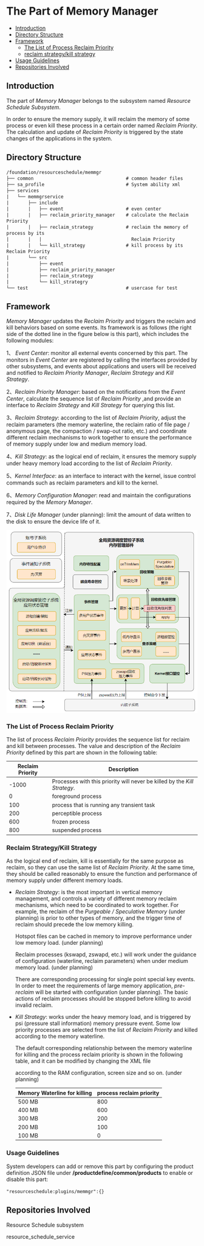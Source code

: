 # The Part of Memory Manager

-   [ Introduction](#section_introduction)
-   [ Directory Structure](#section_catalogue)
-   [Framework](#section_framework)
    -   [The List of Process Reclaim Priority ](#section_prio)
    -   [reclaim strategy/kill strategy](#section_reclaim)
-   [ Usage Guidelines](#section_usage)
-   [ Repositories Involved](#section_projects)

##  Introduction<a name="section_introduction"></a>

The part of *Memory Manager* belongs to the subsystem named *Resource Schedule Subsystem*. 

In order to ensure the memory supply, it will reclaim the memory of some process or even kill these process in a certain order named *Reclaim Priority*. The calculation and update of *Reclaim Priority* is triggered by the state changes of the applications in the system.

##  Directory Structure<a name="section_catalogue"></a>

```
/foundation/resourceschedule/memmgr
├── common           						# common header files
├── sa_profile       						# System ability xml
├── services
|   └── memmgrservice
|       ├── include
|       |   ├── event						# even center
|       |   ├── reclaim_priority_manager	# calculate the Reclaim Priority
|       |   ├── reclaim_strategy			# reclaim the memory of process by its
|       |   |                                 Reclaim Priority
|       |   └── kill_strategy				# kill process by its Reclaim Priority
|       └── src
|           ├── event
|           ├── reclaim_priority_manager
|           ├── reclaim_strategy
|           └── kill_strategry
└── test 									# usercase for test
```
## Framework<a name="section_framework"></a>

*Memory Manager* updates the *Reclaim Priority* and triggers the reclaim and kill behaviors based on some events. Its framework is as follows (the right side of the dotted line in the figure below is this part), which includes the following modules:

1、 *Event Center*: monitor all external events concerned by this part. The monitors in *Event Center* are registered by calling the interfaces provided by other subsystems, and events about applications and users will be received and notified to *Reclaim Priority Manager*, *Reclaim Strategy* and *Kill Strategy*.

2、*Reclaim Priority Manager*: based on the notifications from the *Event Center*, calculate the sequence list of *Reclaim Priority* ,and provide an interface to *Reclaim Strategy* and *Kill Strategy* for querying this list.

3、*Reclaim Strategy*: according to the list of *Reclaim Priority*, adjust the reclaim parameters (the memory waterline, the reclaim ratio of file page / anonymous page, the compaction / swap-out ratio, etc.) and coordinate different reclaim mechanisms to work together to ensure the performance of memory supply under low and medium memory load.

4、*Kill Strategy*: as the logical end of reclaim, it ensures the memory supply under heavy memory load according to the list of *Reclaim Priority*.

5、*Kernel Interface*: as an interface to interact with the kernel, issue control commands such as reclaim parameters and kill to the kernel.

6、*Memory Configuration Manager*: read and maintain the configurations required by the *Memory Manager*.

7、*Disk Life Manager* (under planning): limit the amount of data written to the disk to ensure the device life of it.

![](figures/zh-cn_image_fwk.png)

### The List of Process Reclaim Priority<a name="section_prio"></a>

The list of process *Reclaim Priority* provides the sequence list for reclaim and kill between processes. The value and description of the *Reclaim Priority* defined by this part are shown in the following table:

| Reclaim Priority                                                            | Description |
|------------------------------------------------------------------------------------------|-------------|
| -1000 | Processes with this priority will never be killed by the *Kill Strategy*. |
| 0 | foreground process |
| 100 | process that is running any transient task |
| 200 | perceptible process |
| 600 | frozen process |
| 800    | suspended process                |

### Reclaim Strategy/Kill Strategy<a name="section_reclaim"></a>

As the logical end of reclaim, kill is essentially for the same purpose as reclaim, so they can use the same list of *Reclaim Priority*. At the same time, they should be called reasonably to ensure the function and performance of memory supply under different memory loads.

- *Reclaim Strategy*: is the most important in vertical memory management, and controls a variety of different memory reclaim mechanisms, which need to be coordinated to work together. For example, the reclaim of the *Purgeable / Speculative Memory* (under planning) is prior to other types of memory, and the trigger time of reclaim should precede the low memory killing.

  Hotspot files can be cached in memory to improve performance under low memory load. (under planning)

  Reclaim processes (kswapd, zswapd, etc.) will work under the guidance of configuration (waterline, reclaim parameters) when under medium memory load. (under planning)

  There are corresponding processing for single point special key events. In order to meet the requirements of large memory application, *pre-reclaim* will be started with configuration (under planning). The basic actions of reclaim processes should be stopped before killing to avoid invalid reclaim.

- *Kill Strategy*: works under the heavy memory load, and is triggered by psi (pressure stall information) memory pressure event. Some low priority processes are selected from the list of *Reclaim Priority* and killed according to the memory waterline.

  The default corresponding relationship between the memory waterline for killing and the process reclaim priority is shown in the following table, and it can be modified by changing the XML file

  according to the RAM configuration, screen size and so on. (under planning)
  
  | Memory Waterline for killing | process reclaim priority |
  | ---------------------------- | ------------------------ |
  | 500 MB                       | 800                      |
  | 400 MB                       | 600                      |
  | 300 MB                       | 200                      |
  | 200 MB                       | 100                      |
  | 100 MB                       | 0                        |

###  Usage Guidelines<a name="section_usage"></a>

System developers can add or remove this part by configuring the product definition JSON file under **/productdefine/common/products** to enable or disable this part:

` "resourceschedule:plugins/memmgr":{} `

##  Repositories Involved<a name="section_projects"></a>

Resource Schedule subsystem

resource_schedule_service




